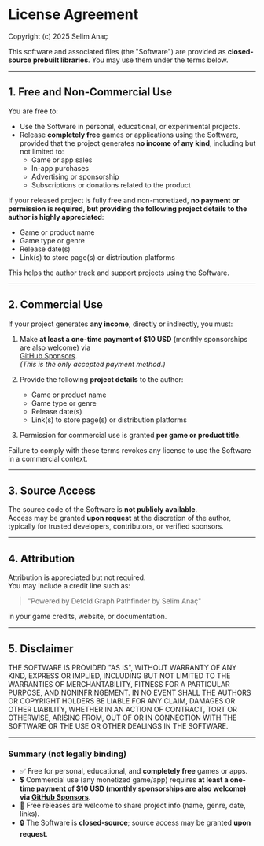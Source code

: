 # License Agreement

Copyright (c) 2025 Selim Anaç

This software and associated files (the "Software") are provided as
**closed-source prebuilt libraries**. You may use them under the terms below.

---

## 1. Free and Non-Commercial Use

You are free to:
- Use the Software in personal, educational, or experimental projects.
- Release **completely free** games or applications using the Software,
  provided that the project generates **no income of any kind**, including but
  not limited to:
  - Game or app sales
  - In-app purchases
  - Advertising or sponsorship
  - Subscriptions or donations related to the product

If your released project is fully free and non-monetized, **no payment or
permission is required**, **but providing the following project details to the
author is highly appreciated**:
  - Game or product name  
  - Game type or genre  
  - Release date(s)  
  - Link(s) to store page(s) or distribution platforms  

This helps the author track and support projects using the Software.

---

## 2. Commercial Use

If your project generates **any income**, directly or indirectly, you must:

1. Make **at least a one-time payment of $10 USD** (monthly sponsorships are also welcome) via   
   [GitHub Sponsors](https://github.com/sponsors/selimanac).  
   *(This is the only accepted payment method.)*

2. Provide the following **project details** to the author:
   - Game or product name  
   - Game type or genre  
   - Release date(s)  
   - Link(s) to store page(s) or distribution platforms  

3. Permission for commercial use is granted **per game or product title**.

Failure to comply with these terms revokes any license to use the Software in a
commercial context.

---

## 3. Source Access

The source code of the Software is **not publicly available**.  
Access may be granted **upon request** at the discretion of the author, typically
for trusted developers, contributors, or verified sponsors.

---

## 4. Attribution

Attribution is appreciated but not required.  
You may include a credit line such as:

> "Powered by Defold Graph Pathfinder by Selim Anaç"

in your game credits, website, or documentation.

---

## 5. Disclaimer

THE SOFTWARE IS PROVIDED "AS IS", WITHOUT WARRANTY OF ANY KIND, EXPRESS OR
IMPLIED, INCLUDING BUT NOT LIMITED TO THE WARRANTIES OF MERCHANTABILITY,
FITNESS FOR A PARTICULAR PURPOSE, AND NONINFRINGEMENT. IN NO EVENT SHALL THE
AUTHORS OR COPYRIGHT HOLDERS BE LIABLE FOR ANY CLAIM, DAMAGES OR OTHER
LIABILITY, WHETHER IN AN ACTION OF CONTRACT, TORT OR OTHERWISE, ARISING FROM,
OUT OF OR IN CONNECTION WITH THE SOFTWARE OR THE USE OR OTHER DEALINGS IN THE
SOFTWARE.

---

### Summary (not legally binding)

- ✅ Free for personal, educational, and **completely free** games or apps.  
- 💲 Commercial use (any monetized game/app) requires  **at least a one-time payment of $10 USD (monthly sponsorships are also welcome) via [GitHub Sponsors](https://github.com/sponsors/selimanac)**.  
- 📩 Free releases are welcome to share project info (name, genre, date, links).  
- 🔒 The Software is **closed-source**; source access may be granted **upon request**.